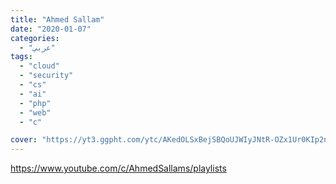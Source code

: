 ```yaml
---
title: "Ahmed Sallam"
date: "2020-01-07"
categories:
  - "عربي"
tags:
  - "cloud"
  - "security"
  - "cs"
  - "ai"
  - "php"
  - "web"
  - "c"

cover: "https://yt3.ggpht.com/ytc/AKedOLSxBejSBQoUJWIyJNtR-OZx1Ur0KIp2nHA6qYMpEw=s88-c-k-c0x00ffffff-no-rj"
---
```


https://www.youtube.com/c/AhmedSallams/playlists
